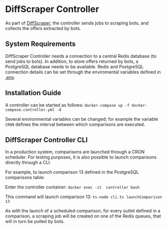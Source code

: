 # DiffScraper Controller

As part of  [DiffScraper](https://github.com/godfriedmeesters/diffscraper "DiffScraper"), the controller sends jobs to scraping bots, and collects the offers extracted by bots.

## System Requirements

DiffScraper Controller needs a connection to a central Redis database (to send jobs to bots).  In addition, to store offers returned by bots, a PostgreSQL database needs to be available.  Redis and PostgreSQL connection details can be set through the enviromental variables defined in [.env](https://github.com/godfriedmeesters/controller/blob/main/.env ".env").

## Installation Guide

A controller can be started as follows:
`docker-compose up -f docker-compose.controller.yml -d`

Several environmental variables can be changed; for example the variable `CRON` defines the interval between which comparisons are executed.  


## DiffScraper Controller CLI

In a production system, comparisons are launched through a CRON scheduler. For testing purposes, it is also possible to launch comparisons directly through a CLI. 

For example, to launch comparison 13 defined in the PostgreSQL comparisons table:

Enter  the controller container:
`docker exec -it  controller bash`

This command will launch comparison 13:
`ts-node cli.ts launchComparison 13`

As with the launch of a scheduled comparison, for every outlet defined in a comparison, a scraping job will be created on one of the Redis queues, that will in turn be pulled by bots.
